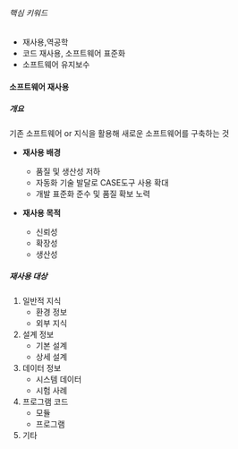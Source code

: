 ###### 핵심 키워드
- 재사용,역공학
- 코드 재사용, 소프트웨어 표준화
- 소프트웨어 유지보수

#### 소프트웨어 재사용
##### 개요
기존 소프트웨어 or 지식을 활용해 새로운 소프트웨어를 구축하는 것

- **재사용 배경**
	- 품질 및 생산성 저하
	- 자동화 기술 발달로 CASE도구 사용 확대
	- 개발 표준화 준수 및 품질 확보 노력

- **재사용 목적**
	- 신뢰성
	- 확장성
	- 생산성

##### 재사용 대상
1. 일반적 지식
	- 환경 정보
	- 외부 지식
2. 설계 정보
	- 기본 설계
	- 상세 설계
3. 데이터 정보
	- 시스템 데이터
	- 시험 사례
4. 프로그램 코드
	- 모듈
	- 프로그램
5. 기타